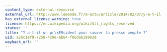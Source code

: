 ```yaml
---
content_type: external-resource
external_url: http://www.lemonde.fr/m-actu/article/2014/02/07/y-a-t-il-un-president-pour-sauver-la-presse-people_4361082_4497186.html#meter_toaster
has_external_license_warning: true
license: https://en.wikipedia.org/wiki/All_rights_reserved
status: ''
title: "Y a-t-il un pr\xE9sident pour sauver la presse people ?"
uid: a2bc1ef9-7258-4c9e-ab84-f9bdab18902d
wayback_url: ''
---
```

